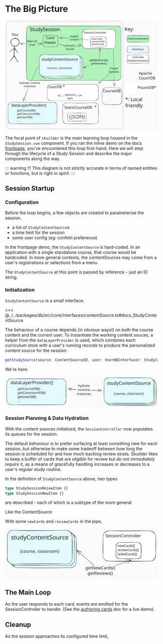 # The Big Picture

![Architecture Diagram](../assets/sk-architecture.excalidraw.svg)

The focal point of `skuilder` is the main learning loop housed in the `StudySession.vue` component. If you ran the inline demo on the docs [frontpage](../index), you've encountered this loop first-hand. Here we will step through the lifecycle of a *Study Session* and describe the major components along the way.

::: warning !!!
This diagram is not *strictly* accurate in terms of named entities or functions, but is right in spirit.
:::

## Session Startup

### Configuration

Before the loop begins, a few objects are created to parameterise the session.
- a list of `StudyContentSource`s
- a time limit for the session
- some user config (eg: confetti preference)

In the frontpage demo, the `StudyContentSource` is hard-coded. In an application with a single standalone course, that course would be hardcoded. In more general contexts, the contentSources may come from a user's registrations or selections from a menu.

The `StudyContentSource` at this point is passed by reference - just an ID string.

### Initialization

`StudyContentSource` is a small interface:

<<< @../../packages/db/src/core/interfaces/contentSource.ts#docs_StudyContentSource

The behaviour of a course depends (in obvious ways!) on both the course content and the current user. To instantiate the working content souces, a helper from the `dataLayerProvider` is used, which combines each curriculum store with a user's running records to produce the personalized content source for the session:

``` ts
getStudySource(source: ContentSourceID, user: UserDBInterface): StudyContentSource
```

We're here:

![Initialization](../assets/sk-architecture-init.excalidraw.svg)

### Session Planning & Data Hydration

With the content sources initialized, the `SessionController` now populates its queues for the session.


The default behaviour is to prefer surfacing at least *something* new for each session, but otherwise to make some tradeoff between how long the session is scheduled for and how much backlog review exists. Skuilder likes to keep a buffer of cards that are *eligible* for review but do not *immediately require* it, as a means of gracefully handling increases or decreases to a user's regular study routine.

In the definition of `StudyContentSource` above, two types

``` ts
type StudySessionReiewItem {}
type StudySessionNewItem {}
```

are described - each of which is a subtype of the more general

Like the ContentSource

With some `newCards` and `reviewCards` in the pipe,



![Initialization](../assets/sk-architecture-plan.excalidraw.svg)

## The Main Loop

As the user responds to each card, events are emitted for the SessionController to handle. (See the [authoring cards](./cards) doc for a live demo).



## Cleanup

As the session approaches its configured time limit,
